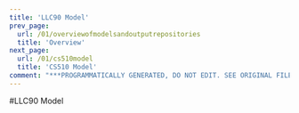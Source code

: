 ```yaml
---
title: 'LLC90 Model'
prev_page:
  url: /01/overviewofmodelsandoutputrepositories
  title: 'Overview'
next_page:
  url: /01/cs510model
  title: 'CS510 Model'
comment: "***PROGRAMMATICALLY GENERATED, DO NOT EDIT. SEE ORIGINAL FILES IN /content***"
---
```

#LLC90 Model